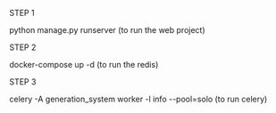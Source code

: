 STEP 1

python manage.py runserver (to run the web project)

STEP 2

docker-compose up -d (to run the redis)

STEP 3

celery -A generation_system worker -l info --pool=solo (to run celery)
